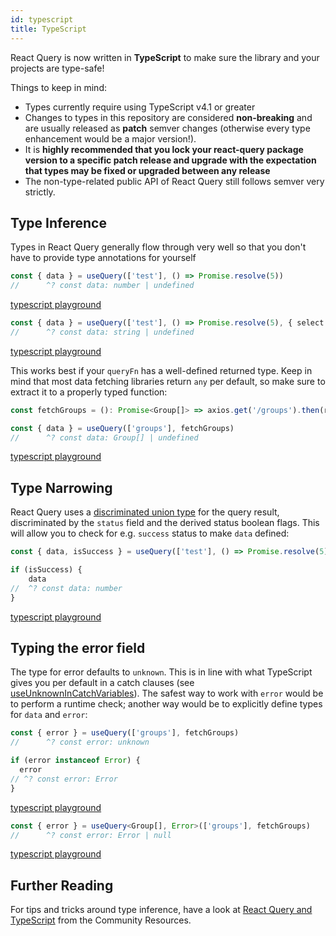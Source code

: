 ```yaml
---
id: typescript
title: TypeScript
---
```


React Query is now written in **TypeScript** to make sure the library and your projects are type-safe!

Things to keep in mind:

- Types currently require using TypeScript v4.1 or greater
- Changes to types in this repository are considered **non-breaking** and are usually released as **patch** semver changes (otherwise every type enhancement would be a major version!).
- It is **highly recommended that you lock your react-query package version to a specific patch release and upgrade with the expectation that types may be fixed or upgraded between any release**
- The non-type-related public API of React Query still follows semver very strictly.

## Type Inference

Types in React Query generally flow through very well so that you don't have to provide type annotations for yourself

```ts
const { data } = useQuery(['test'], () => Promise.resolve(5))
//      ^? const data: number | undefined
```

[typescript playground](https://www.typescriptlang.org/play?#code/JYWwDg9gTgLgBAbzgVwM4FMCKz1QJ5wC+cAZlBCHAORToCGAxjALQCOO+VAsAFC8MQAdqnhIAJnRh0icALwoM2XHgAUAbSqDkIAEa4qAXQA0cFQEo5APjgAFciGAYAdLVQQANgDd0KgKxmzXgB6ILgw8IA9AH5eIA)

```ts
const { data } = useQuery(['test'], () => Promise.resolve(5), { select: data => data.toString()})
//      ^? const data: string | undefined
```

[typescript playground](https://www.typescriptlang.org/play?#code/JYWwDg9gTgLgBAbzgVwM4FMCKz1QJ5wC+cAZlBCHAORToCGAxjALQCOO+VAsAFC8MQAdqnhIAJnRh0icALwoM2XHgAUAbSox0IqgF0ANHBUBKOQD44ABXIhgGAHS1UEADYA3dCoCsxw0gwu6EwAXHASUuZhknT2MBAAyjBQwIIA5iaExrwA9Nlw+QUAegD8vEA)

This works best if your `queryFn` has a well-defined returned type. Keep in mind that most data fetching libraries return `any` per default, so make sure to extract it to a properly typed function:

```ts
const fetchGroups = (): Promise<Group[]> => axios.get('/groups').then(response => response.data)

const { data } = useQuery(['groups'], fetchGroups)
//      ^? const data: Group[] | undefined
 ```

[typescript playground](https://www.typescriptlang.org/play?#code/JYWwDg9gTgLgBAbzgVwM4FMCKz1QJ5wC+cAZlBCHAORToCGAxjALQCOO+VAsAFCiSw4dAB7AIqUuUpURY1Nx68YeMOjgBxcsjBwAvIjjAAJgC44AO2QgARriK9eDCOdTwS6GAwAWmiNon6ABQAlGYAClLAGAA8vtoA2gC6AHx6qbLiAHQA5h6BVAD02Vpg8sGZMF7o5oG0qJAuarqpdQ0YmUZ0MHTBDjxOLvBInd1EeigY2Lh4gfFUxX6lVIkANKQe3nGlvTwFBXAHhwB6APxwA65wI3RmW0lwAD4o5kboJMDm6Ea8QA)

## Type Narrowing

React Query uses a [discriminated union type](https://www.typescriptlang.org/docs/handbook/typescript-in-5-minutes-func.html#discriminated-unions) for the query result, discriminated by the `status` field and the derived status boolean flags. This will allow you to check for e.g. `success` status to make `data` defined:

```ts
const { data, isSuccess } = useQuery(['test'], () => Promise.resolve(5))

if (isSuccess) {
    data
//  ^? const data: number
}
```

[typescript playground](https://www.typescriptlang.org/play?#code/JYWwDg9gTgLgBAbzgVwM4FMCKz1QJ5wC+cAZlBCHAORToCGAxjALQCOO+VAsAFC8MQAdqnhIAJnRh0ANHGCoAysgYN0qVETgBeFBmy48ACgDaVGGphUAurMMBKbQD44ABXIh56AHS1UEADYAbuiGAKx2dry8wCRwhvJKKmqoDgi8cBlwElK8APS5GQB6APy8hLxAA)

## Typing the error field

The type for error defaults to `unknown`. This is in line with what TypeScript gives you per default in a catch clauses (see [useUnknownInCatchVariables](https://devblogs.microsoft.com/typescript/announcing-typescript-4-4/#use-unknown-catch-variables)). The safest way to work with `error` would be to perform a runtime check; another way would be to explicitly define types for `data` and `error`:

```ts
const { error } = useQuery(['groups'], fetchGroups)
//      ^? const error: unknown

if (error instanceof Error) {
  error
// ^? const error: Error
}
```

[typescript playground](https://www.typescriptlang.org/play?#code/JYWwDg9gTgLgBAbzgVwM4FMCKz1QJ5wC+cAZlBCHAORToCGAxjALQCOO+VAsAFCiSw4dAB7AIqUuUpURY1Nx68YeMOjgBxcsjBwAvIjjAAJgC44AO2QgARriK9eDCOdTwS6GAwAWmiNon6ABQAlGYAClLAGAA8vtoA2gC6AHx6qbLiAHQA5h6BVAD02Vpg8sGZMF7o5oG0qJAuarqpdQ0YmUZ0MHTBDjxOLvBIuORQRHooGNi4eIHxVMV+pVSJADSkHt5xpb08BQVwh0cAegD8fcAkcIEj0IaDdOYM6BBXAKJQo8GIvIe3ULx9nAzrxCEA)

```ts
const { error } = useQuery<Group[], Error>(['groups'], fetchGroups)
//      ^? const error: Error | null
```

[typescript playground](https://www.typescriptlang.org/play?#code/JYWwDg9gTgLgBAbzgVwM4FMCKz1QJ5wC+cAZlBCHAORToCGAxjALQCOO+VAsAFCiSw4dAB7AIqUuUpURY1Nx68YeMOjgBxcsjBwAvIjjAAJgC44AO2QgARriK9eDCOdTwS6GAwAWmiNon6ABQAlGYAClLAGAA8vtoA2gC6AHx6qbLiAHQA5h6BVAD02Vpg8sGZMF7o5oG0qJAuarqpdQ0YmUZ0MHTBDjxOLvBIuORQRHooGNi4eLElSQA0cACiUKPJgfFUxX6lVIlL7p4+Jai9PAUFcNc3AHoA-LxAA)

## Further Reading

For tips and tricks around type inference, have a look at [React Query and TypeScript](https://tanstack.com/query/v4/docs/community/tkdodos-blog#6-react-query-and-typescript) from
the Community Resources.
